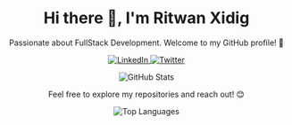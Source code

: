 <!-- Header -->
<h1 align="center">Hi there 👋, I'm Ritwan Xidig</h1>

<!-- Introduction -->
<p align="center">Passionate about FullStack Development. Welcome to my GitHub profile! 🚀</p>

<!-- Connect with Me -->
<p align="center">
  <a href="https://www.linkedin.com/in/your-linkedin-profile">
    <img src="https://img.shields.io/badge/LinkedIn-Connect-blue" alt="LinkedIn">
  </a>
  <a href="https://twitter.com/your-twitter-handle">
    <img src="https://img.shields.io/badge/Twitter-Follow-1DA1F2" alt="Twitter">
  </a>
</p>

<!-- GitHub Activity -->
<p align="center">
  <img src="https://github-readme-stats.vercel.app/api?username=ritwanxidig&show_icons=true&theme=radical" alt="GitHub Stats">
</p>

<!-- Bio -->
<p align="center">Feel free to explore my repositories and reach out! 😊</p>

<!-- Most Used Languages -->
<p align="center">
  <img src="https://github-readme-stats.vercel.app/api/top-langs/?username=ritwanxidig&layout=compact" alt="Top Languages">
</p>
